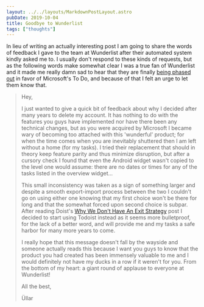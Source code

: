 ```yaml
---
layout: ../../layouts/MarkdownPostLayout.astro
pubDate: 2019-10-04
title: Goodbye to Wunderlist
tags: ["thoughts"]
---
```

In lieu of writing an actually interesting post I am going to share the words of feedback I gave to the team at Wunderlist after their automated system kindly asked me to. I usually don't respond to these kinds of requests, but as the following words make somewhat clear I was a true fan of Wunderlist and it made me really damn sad to hear that they are finally [being phased out](https://www.theverge.com/2019/9/9/20856625/microsoft-to-do-app-new-design-wunderlist-replacement) in favor of Microsoft's To Do, and because of that I felt an urge to let them know that.

> Hey,
>
> I just wanted to give a quick bit of feedback about why I decided after many years to delete my account. It has nothing to do with the features you guys have implemented nor have there been any technical changes, but as you were acquired by Microsoft I became wary of becoming too attached with this 'wunderful' product; for when the time comes when you are inevitably shuttered then I am left without a home (for my tasks). I tried their replacement that should in theory keep feature parity and thus minimize disruption, but after a cursory check I found that even the Android widget wasn't copied to the level one would assume: there are no dates or times for any of the tasks listed in the overview widget...
>
> This small inconsistency was taken as a sign of something larger and despite a smooth export-import process between the two I couldn't go on using either one knowing that my first choice won't be there for long and that the somewhat forced upon second choice is subpar. After reading Doist's [Why We Don't Have An Exit Strategy](https://medium.com/ten-timezones/why-we-don-t-have-an-exit-strategy-d3256107d958) post I decided to start using Todoist instead as it seems more bulletproof, for the lack of a better word, and will provide me and my tasks a safe harbor for many more years to come.
>
> I really hope that this message doesn't fall by the wayside and someone actually reads this because I want you guys to know that the product you had created has been immensely valuable to me and I would definitely not have my ducks in a row if it weren't for you. From the bottom of my heart: a giant round of applause to everyone at Wunderlist!
>
>
> All the best,
>
> Üllar
